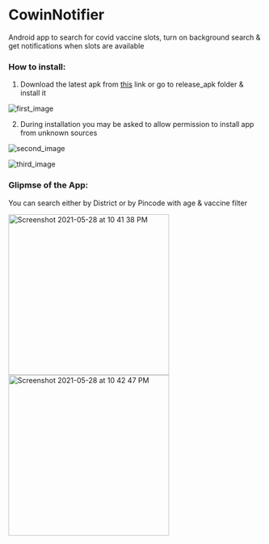 # CowinNotifier
Android app to search for covid vaccine slots, turn on background search &amp; get notifications when slots are available


### How to install:
1. Download the latest apk from [this](release_apk) link or go to release_apk folder & install it

![first_image](https://user-images.githubusercontent.com/36126610/120018367-b1c7de00-c004-11eb-97a2-b704536d6152.jpg)

2. During installation you may be asked to allow permission to install app from unknown sources

![second_image](https://user-images.githubusercontent.com/36126610/120018620-0a977680-c005-11eb-929b-bd0b8f7766aa.jpg)

![third_image](https://user-images.githubusercontent.com/36126610/120019013-8c879f80-c005-11eb-89ba-07518e91486d.jpg)


### Glipmse of the App:

You can search either by District or by Pincode with age & vaccine filter

<img width="318" alt="Screenshot 2021-05-28 at 10 41 38 PM" src="https://user-images.githubusercontent.com/36126610/120019275-df615700-c005-11eb-8261-dc9f8c0edc62.png">

<img width="318" alt="Screenshot 2021-05-28 at 10 42 47 PM" src="https://user-images.githubusercontent.com/36126610/120019399-07e95100-c006-11eb-9aaf-af863c22b7d9.png">

